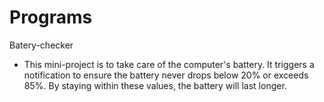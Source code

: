# Programs


Batery-checker 
- This mini-project is to take care of the computer's battery. It triggers a notification to ensure the battery never drops below 20% or exceeds 85%. By staying within these values, the battery will last longer.
